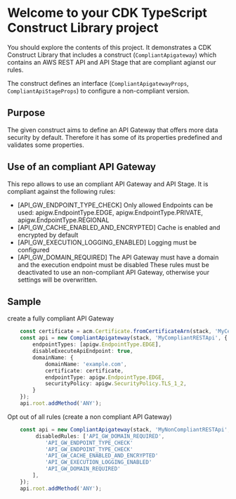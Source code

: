 # Welcome to your CDK TypeScript Construct Library project

You should explore the contents of this project. It demonstrates a CDK Construct Library that includes a construct (`CompliantApigateway`)
which contains an AWS REST API and API Stage that are compliant agianst our rules. 

The construct defines an interface (`CompliantApigatewayProps`, `CompliantApiStageProps`) to configure a non-compliant version.

## Purpose 
The given construct aims to define an API Gateway that offers more data security by default. Therefore it has some of its properties predefined and validates some properties. 

## Use of an compliant API Gateway
This repo allows to use an compliant API Gateway and API Stage. It is compliant against the following rules:
- [API_GW_ENDPOINT_TYPE_CHECK] Only allowed Endpoints can be used: apigw.EndpointType.EDGE, apigw.EndpointType.PRIVATE, apigw.EndpointType.REGIONAL
- [API_GW_CACHE_ENABLED_AND_ENCRYPTED] Cache is enabled and encrypted by default
- [API_GW_EXECUTION_LOGGING_ENABLED] Logging must be configured
- [API_GW_DOMAIN_REQUIRED] The API Gateway must have a domain and the execution endpoint must be disabled
These rules must be deactivated to use an non-compliant API Gateway, otherwise your settings will be overwritten. 

## Sample

create a fully compliant API Gateway 

```typescript
    const certificate = acm.Certificate.fromCertificateArn(stack, 'MyCertificate', 'arn:aws:acm:us-east-1:123456789012:certificate/abcdefg-1234-5678-90ab-cdef12345678');
    const api = new CompliantApigateway(stack, 'MyCompliantRESTApi', {
        endpointTypes: [apigw.EndpointType.EDGE],
        disableExecuteApiEndpoint: true,
        domainName: {
            domainName: 'example.com',
            certificate: certificate,
            endpointType: apigw.EndpointType.EDGE,
            securityPolicy: apigw.SecurityPolicy.TLS_1_2,
        }
    });
    api.root.addMethod('ANY');
```

Opt out of all rules (create a non compliant API Gateway)

```typescript
    const api = new CompliantApigateway(stack, 'MyNonCompliantRESTApi', {
         disabledRules: ['API_GW_DOMAIN_REQUIRED', 
            'API_GW_ENDPOINT_TYPE_CHECK'
            'API_GW_ENDPOINT_TYPE_CHECK'
            'API_GW_CACHE_ENABLED_AND_ENCRYPTED'
            'API_GW_EXECUTION_LOGGING_ENABLED'
            'API_GW_DOMAIN_REQUIRED'
        ],
    });
    api.root.addMethod('ANY');
```